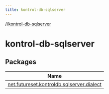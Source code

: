 ```yaml
---
title: kontrol-db-sqlserver
---
```

//[kontrol-db-sqlserver](index.html)



# kontrol-db-sqlserver



## Packages


| Name |
|---|
| [net.futureset.kontroldb.sqlserver.dialect](kontrol-db-sqlserver/net.futureset.kontroldb.sqlserver.dialect/index.html) |

